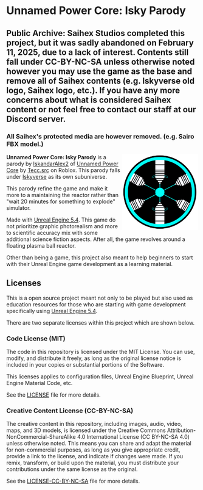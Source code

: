 # Unnamed Power Core: Isky Parody

## Public Archive: Saihex Studios completed this project, but it was sadly abandoned on February 11, 2025, due to a lack of interest. Contents still fall under CC-BY-NC-SA unless otherwise noted however you may use the game as the base and remove all of Saihex contents (e.g. Iskyverse old logo, Saihex logo, etc.). If you have any more concerns about what is considered Saihex content or not feel free to contact our staff at our Discord server.

### All Saihex's protected media are however removed. (e.g. Sairo FBX model.)

<img align="right" width="200" src="./UPC_IskyParody.svg">

**Unnamed Power Core: Isky Parody** is a parody by [IskandarAlex2](https://github.com/IskandarAlex2) of [Unnamed Power Core](https://www.roblox.com/games/746120281) by [Tecc.src](https://twitter.com/SourceAvailable) on Roblox. This parody falls under [Iskyverse](https://github.com/IskandarAlex2/IskandarAlex2/blob/master/Iskyverse.md) as its own subuniverse.

This parody refine the game and make it more to a maintaining the reactor rather than "wait 20 minutes for something to explode" simulator.

Made with [Unreal Engine 5.4](https://www.unrealengine.com). This game do not prioritize graphic photorealism and more to scientific accuracy mix with some additional science fiction aspects. After all, the game revolves around a floating plasma ball reactor.

Other than being a game, this project also meant to help beginners to start with their Unreal Engine game development as a learning material.

## Licenses
This is a open source project meant not only to be played but also used as education resources for those who are starting with game development specifically using [Unreal Engine 5.4](https://www.unrealengine.com).

There are two separate licenses within this project which are shown below.

### Code License (MIT)

The code in this repository is licensed under the MIT License. You can use, modify, and distribute it freely, as long as the original license notice is included in your copies or substantial portions of the Software.

This licenses applies to configuration files, Unreal Engine Blueprint, Unreal Engine Material Code, etc.

See the [LICENSE](LICENSE) file for more details.

### Creative Content License (CC-BY-NC-SA)

The creative content in this repository, including images, audio, video, maps, and 3D models, is licensed under the Creative Commons Attribution-NonCommercial-ShareAlike 4.0 International License (CC BY-NC-SA 4.0) unless otherwise noted. This means you can share and adapt the material for non-commercial purposes, as long as you give appropriate credit, provide a link to the license, and indicate if changes were made. If you remix, transform, or build upon the material, you must distribute your contributions under the same license as the original.

See the [LICENSE-CC-BY-NC-SA](LICENSE-CC-BY-NC-SA) file for more details.
